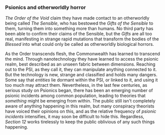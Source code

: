 ### Psionics and otherworldly horror

*The Order of the Void* claim they have made contact to an otherworldly being called *The Sensible*, who has bestowed the *Gifts of the Sensible* to them, turning them into something more than humans. No third party has been able to confirm their claims of the Sensible, but the *Gifts* are all too real, manifesting in strange rapid mutations that transform the bodies of the *Blessed* into what could only be called as otherworldly biological horrors.

As the Order transcends flesh, the Commonwealth has learned to transcend the mind. Through nanotechnology they have learned to access the psionic realm, best described as an unseen fabric between dimensions. Reaching out to the PSI, as they call it, they can manipulate anything connected to it. But the technology is new, strange and classified and holds many dangers. Some say that *entities* lie dormant within the PSI, or linked to it, and using it too much may attract them. Nevertheless, in the last few centuries, as serious study on Psionics began, there has been an emerging number of psionic incidents among common population, leading to theories that *something* might be emerging from within. The public still isn't completely aware of anything happening in this realm, but many conspiracy theorists have voiced their opinions on this, and as the relative frequency of *psionic incidents* intensifies, it may soon be difficult to hide this. Regardless, *Section 12* works tirelessly to keep the public oblivious of any such things happening.